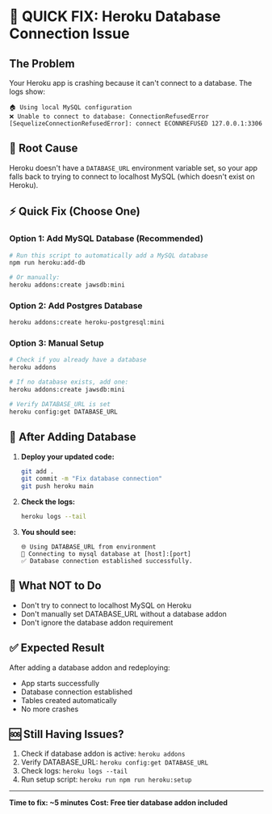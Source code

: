 # 🚨 QUICK FIX: Heroku Database Connection Issue

## The Problem
Your Heroku app is crashing because it can't connect to a database. The logs show:
```
🏠 Using local MySQL configuration
❌ Unable to connect to database: ConnectionRefusedError [SequelizeConnectionRefusedError]: connect ECONNREFUSED 127.0.0.1:3306
```

## 🎯 Root Cause
Heroku doesn't have a `DATABASE_URL` environment variable set, so your app falls back to trying to connect to localhost MySQL (which doesn't exist on Heroku).

## ⚡ Quick Fix (Choose One)

### Option 1: Add MySQL Database (Recommended)
```bash
# Run this script to automatically add a MySQL database
npm run heroku:add-db

# Or manually:
heroku addons:create jawsdb:mini
```

### Option 2: Add Postgres Database
```bash
heroku addons:create heroku-postgresql:mini
```

### Option 3: Manual Setup
```bash
# Check if you already have a database
heroku addons

# If no database exists, add one:
heroku addons:create jawsdb:mini

# Verify DATABASE_URL is set
heroku config:get DATABASE_URL
```

## 🔄 After Adding Database

1. **Deploy your updated code:**
   ```bash
   git add .
   git commit -m "Fix database connection"
   git push heroku main
   ```

2. **Check the logs:**
   ```bash
   heroku logs --tail
   ```

3. **You should see:**
   ```
   🌐 Using DATABASE_URL from environment
   🔗 Connecting to mysql database at [host]:[port]
   ✅ Database connection established successfully.
   ```

## 🚫 What NOT to Do
- Don't try to connect to localhost MySQL on Heroku
- Don't manually set DATABASE_URL without a database addon
- Don't ignore the database addon requirement

## ✅ Expected Result
After adding a database addon and redeploying:
- App starts successfully
- Database connection established
- Tables created automatically
- No more crashes

## 🆘 Still Having Issues?
1. Check if database addon is active: `heroku addons`
2. Verify DATABASE_URL: `heroku config:get DATABASE_URL`
3. Check logs: `heroku logs --tail`
4. Run setup script: `heroku run npm run heroku:setup`

---

**Time to fix: ~5 minutes**
**Cost: Free tier database addon included**
